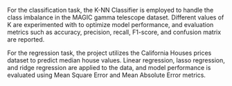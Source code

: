 For the classification task, the K-NN Classifier is employed to handle the class imbalance in the MAGIC gamma telescope dataset. Different values of K are experimented with to optimize model performance, and evaluation metrics such as accuracy, precision, recall, F1-score, and confusion matrix are reported.

For the regression task, the project utilizes the California Houses prices dataset to predict median house values. Linear regression, lasso regression, and ridge regression are applied to the data, and model performance is evaluated using Mean Square Error and Mean Absolute Error metrics.
